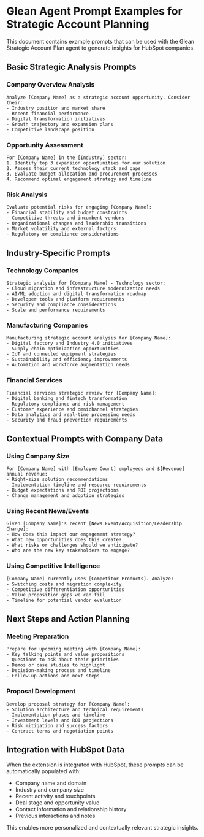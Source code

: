 # Glean Agent Prompt Examples for Strategic Account Planning

This document contains example prompts that can be used with the Glean Strategic Account Plan agent to generate insights for HubSpot companies.

## Basic Strategic Analysis Prompts

### Company Overview Analysis
```
Analyze [Company Name] as a strategic account opportunity. Consider their:
- Industry position and market share
- Recent financial performance
- Digital transformation initiatives
- Growth trajectory and expansion plans
- Competitive landscape position
```

### Opportunity Assessment
```
For [Company Name] in the [Industry] sector:
1. Identify top 3 expansion opportunities for our solution
2. Assess their current technology stack and gaps
3. Evaluate budget allocation and procurement processes
4. Recommend optimal engagement strategy and timeline
```

### Risk Analysis
```
Evaluate potential risks for engaging [Company Name]:
- Financial stability and budget constraints
- Competitive threats and incumbent vendors
- Organizational changes and leadership transitions
- Market volatility and external factors
- Regulatory or compliance considerations
```

## Industry-Specific Prompts

### Technology Companies
```
Strategic analysis for [Company Name] - Technology sector:
- Cloud migration and infrastructure modernization needs
- AI/ML adoption and digital transformation roadmap
- Developer tools and platform requirements
- Security and compliance considerations
- Scale and performance requirements
```

### Manufacturing Companies
```
Manufacturing strategic account analysis for [Company Name]:
- Digital factory and Industry 4.0 initiatives
- Supply chain optimization opportunities
- IoT and connected equipment strategies
- Sustainability and efficiency improvements
- Automation and workforce augmentation needs
```

### Financial Services
```
Financial services strategic review for [Company Name]:
- Digital banking and fintech transformation
- Regulatory compliance and risk management
- Customer experience and omnichannel strategies
- Data analytics and real-time processing needs
- Security and fraud prevention requirements
```

## Contextual Prompts with Company Data

### Using Company Size
```
For [Company Name] with [Employee Count] employees and $[Revenue] annual revenue:
- Right-size solution recommendations
- Implementation timeline and resource requirements
- Budget expectations and ROI projections
- Change management and adoption strategies
```

### Using Recent News/Events
```
Given [Company Name]'s recent [News Event/Acquisition/Leadership Change]:
- How does this impact our engagement strategy?
- What new opportunities does this create?
- What risks or challenges should we anticipate?
- Who are the new key stakeholders to engage?
```

### Using Competitive Intelligence
```
[Company Name] currently uses [Competitor Products]. Analyze:
- Switching costs and migration complexity
- Competitive differentiation opportunities
- Value proposition gaps we can fill
- Timeline for potential vendor evaluation
```

## Next Steps and Action Planning

### Meeting Preparation
```
Prepare for upcoming meeting with [Company Name]:
- Key talking points and value propositions
- Questions to ask about their priorities
- Demos or case studies to highlight
- Decision-making process and timeline
- Follow-up actions and next steps
```

### Proposal Development
```
Develop proposal strategy for [Company Name]:
- Solution architecture and technical requirements
- Implementation phases and timeline
- Investment levels and ROI projections
- Risk mitigation and success factors
- Contract terms and negotiation points
```

## Integration with HubSpot Data

When the extension is integrated with HubSpot, these prompts can be automatically populated with:

- Company name and domain
- Industry and company size
- Recent activity and touchpoints
- Deal stage and opportunity value
- Contact information and relationship history
- Previous interactions and notes

This enables more personalized and contextually relevant strategic insights. 